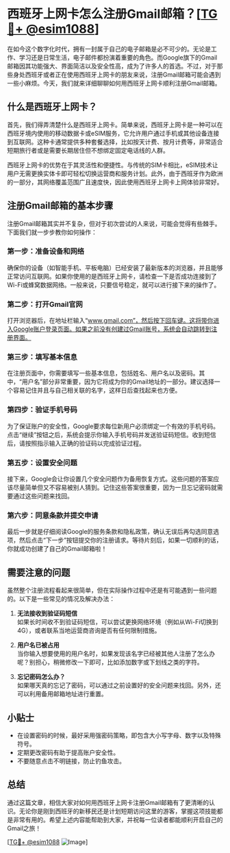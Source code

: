 # 西班牙上网卡怎么注册Gmail邮箱？[[TG💪+ @esim1088](https://t.me/s/esim1088)]

在如今这个数字化时代，拥有一封属于自己的电子邮箱是必不可少的。无论是工作、学习还是日常生活，电子邮件都扮演着重要的角色。而Google旗下的Gmail邮箱因其功能强大、界面简洁以及安全性高，成为了许多人的首选。不过，对于那些身处西班牙或者正在使用西班牙上网卡的朋友来说，注册Gmail邮箱可能会遇到一些小麻烦。今天，我们就来详细聊聊如何用西班牙上网卡顺利注册Gmail邮箱。

## 什么是西班牙上网卡？

首先，我们得弄清楚什么是西班牙上网卡。简单来说，西班牙上网卡是一种可以在西班牙境内使用的移动数据卡或eSIM服务，它允许用户通过手机或其他设备连接到互联网。这种卡通常提供多种套餐选择，比如按天计费、按月计费等，非常适合短期旅行者或是需要长期居住但不想绑定固定电话线的人群。

西班牙上网卡的优势在于其灵活性和便捷性。与传统的SIM卡相比，eSIM技术让用户无需更换实体卡即可轻松切换运营商和服务计划。此外，由于西班牙作为欧洲的一部分，其网络覆盖范围广且速度快，因此使用西班牙上网卡上网体验非常好。

## 注册Gmail邮箱的基本步骤

注册Gmail邮箱其实并不复杂，但对于初次尝试的人来说，可能会觉得有些棘手。下面我们就一步步教你如何操作：

### 第一步：准备设备和网络

确保你的设备（如智能手机、平板电脑）已经安装了最新版本的浏览器，并且能够正常访问互联网。如果你使用的是西班牙上网卡，请检查一下是否成功连接到了Wi-Fi或蜂窝数据网络。一般来说，只要信号稳定，就可以进行接下来的操作了。

### 第二步：打开Gmail官网

打开浏览器后，在地址栏输入“www.gmail.com”，然后按下回车键。这将带你进入Google账户登录页面。如果之前没有创建过Gmail账号，系统会自动跳转到注册界面。

### 第三步：填写基本信息

在注册页面中，你需要填写一些基本信息，包括姓名、用户名以及密码。其中，“用户名”部分非常重要，因为它将成为你的Gmail地址的一部分。建议选择一个容易记住并且与自己相关联的名字，这样日后查找起来也方便。

### 第四步：验证手机号码

为了保证账户的安全性，Google要求每位新用户必须绑定一个有效的手机号码。点击“继续”按钮之后，系统会提示你输入手机号码并发送验证码短信。收到短信后，请按照指示输入正确的验证码以完成验证过程。

### 第五步：设置安全问题

接下来，Google会让你设置几个安全问题作为备用恢复方式。这些问题的答案应该尽量简单但又不容易被别人猜到。记住这些答案很重要，因为一旦忘记密码就需要通过这些问题来找回。

### 第六步：同意条款并提交申请

最后一步就是仔细阅读Google的服务条款和隐私政策，确认无误后再勾选同意选项，然后点击“下一步”按钮提交你的注册请求。等待片刻后，如果一切顺利的话，你就成功创建了自己的Gmail邮箱啦！

## 需要注意的问题

虽然整个注册流程看起来很简单，但在实际操作过程中还是有可能遇到一些问题的。以下是一些常见的情况及解决办法：

1. **无法接收到验证码短信**  
   如果长时间收不到验证码短信，可以尝试更换网络环境（例如从Wi-Fi切换到4G），或者联系当地运营商咨询是否有任何限制措施。

2. **用户名已被占用**  
   当你输入想要使用的用户名时，如果发现该名字已经被其他人注册了怎么办呢？别担心，稍微修改一下即可，比如添加数字或下划线之类的字符。

3. **忘记密码怎么办？**  
   如果哪天真的忘记了密码，可以通过之前设置好的安全问题来找回。另外，还可以利用备用邮箱地址进行重置。

## 小贴士

- 在设置密码的时候，最好采用强密码策略，即包含大小写字母、数字以及特殊符号。
- 定期更改密码有助于提高账户安全性。
- 不要随意点击不明链接，防止钓鱼攻击。

## 总结

通过这篇文章，相信大家对如何用西班牙上网卡注册Gmail邮箱有了更清晰的认识。无论你是刚到西班牙的新移民还是计划短期访问这里的游客，掌握这项技能都是非常有用的。希望上述内容能帮助到大家，并祝每一位读者都能顺利开启自己的Gmail之旅！

[[TG💪+ @esim1088](https://t.me/s/esim1088) ![Image](https://i.postimg.cc/4NQfJmqS/Snipaste-2025-05-13-00-14-12.png)]